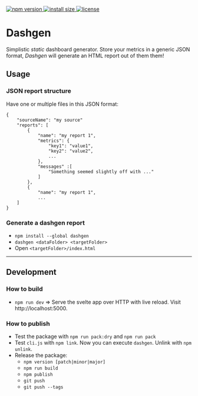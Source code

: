 <p>
  <a href="https://www.npmjs.com/package/dashgen">
    <img src="https://img.shields.io/npm/v/dashgen.svg" alt="npm version">
  </a>

  <a href="https://packagephobia.now.sh/result?p=dashgen">
    <img src="https://packagephobia.now.sh/badge?p=dashgen" alt="install size">
  </a>

  <a href="https://github.com/jzillmann/dashgen/blob/master/LICENSE">
    <img src="https://img.shields.io/npm/l/dashgen.svg" alt="license">
  </a>
</p>

# Dashgen

Simplistic _static_ dashboard generator. Store your metrics in a generic JSON format, _Dashgen_ will generate an HTML report out of them them!

## Usage

### JSON report structure

Have one or multiple files in this JSON format:

```
{
    "sourceName": "my source"
    "reports": [
        {
            "name": "my report 1",
            "metrics": {
                "key1": "value1",
                "key2": "value2",
                ...
            },
            "messages" :[
                "Something seemed slightly off with ..."
            ]
        },
        {
            "name": "my report 1",
            ...
    ]
}
```

### Generate a dashgen report

- `npm install --global dashgen`
- `dashgen <dataFolder> <targetFolder>`
- Open `<targetFolder>/index.html`

---

## Development

### How to build

- `npm run dev` => Serve the svelte app over HTTP with live reload. Visit http://localhost:5000.

### How to publish

- Test the package with `npm run pack:dry` and `npm run pack`
- Test `cli.js` with `npm link`. Now you can execute `dashgen`. Unlink with `npm unlink`.
- Release the package:
  - `npm version [patch|minor|major]`
  - `npm run build`
  - `npm publish`
  - `git push`
  - `git push --tags`
